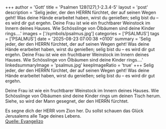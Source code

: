 +++
author = 'Gott'
title = 'Psalmen 128(127),1-2.3.4-5'
layout = 'post'
description = 'Selig jeder, der den HERRN fürchtet, der auf seinen Wegen geht! Was deine Hände erarbeitet haben, wirst du genießen; selig bist du – es wird dir gut ergehn.  Deine Frau ist wie ein fruchtbarer Weinstock im Innern deines Hauses. Wie Schösslinge von Ölbäumen sind deine Kinder rings....'
images = ['/symbols/psalmus.jpg']
categories = ['PSALMUS']
tags = ['PSALMUS']
date = '2025-08-23 07:00:38 +0100'
summary = 'Selig jeder, der den HERRN fürchtet, der auf seinen Wegen geht! Was deine Hände erarbeitet haben, wirst du genießen; selig bist du – es wird dir gut ergehn.  Deine Frau ist wie ein fruchtbarer Weinstock im Innern deines Hauses. Wie Schösslinge von Ölbäumen sind deine Kinder rings....'
linkedsummaryImage = 'psalmus.jpg'
keepImageRatio = 'true'
+++
Selig jeder, der den HERRN fürchtet, der auf seinen Wegen geht!
Was deine Hände erarbeitet haben, wirst du genießen; selig bist du – es wird dir gut ergehn.

Deine Frau ist wie ein fruchtbarer Weinstock im Innern deines Hauses. Wie Schösslinge von Ölbäumen sind deine Kinder rings um deinen Tisch herum.<!--more-->
Siehe, so wird der Mann gesegnet, der den HERRN fürchtet.

Es segne dich der HERR vom Zion her. Du sollst schauen das Glück Jerusalems alle Tage deines Lebens.<br> [Quelle: Evangelizo](https://evangeliumtagfuertag.org/DE/gospel)